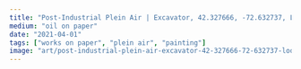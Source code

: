 ```yaml
---
title: "Post-Industrial Plein Air | Excavator, 42.327666, -72.632737, Looking West"
medium: "oil on paper"
date: "2021-04-01"
tags: ["works on paper", "plein air", "painting"]
image: "art/post-industrial-plein-air-excavator-42-327666-72-632737-looking-west.jpg"
---
```

